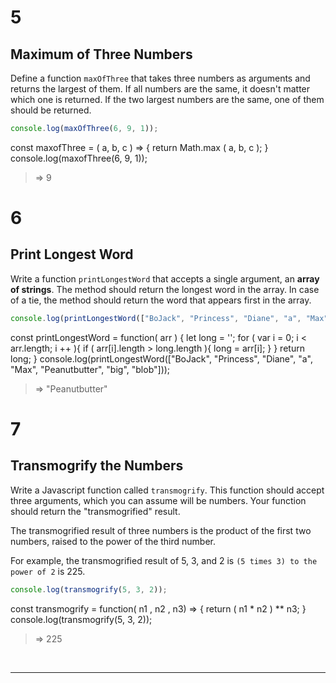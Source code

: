 <!-- ## More Problem solving

Remember:

* one step at a time (test thoroughly each step)
* researching a step is excellent (although time-consuming)

# 1
## Calculate the Cube
Write a function `calculateCube` that takes a single number and prints the volume of a cube made from that number.

```javascript
console.log(calculateCube(5));
```
const calculateCube = (num) => { 
    return (num*num*num);
    }

console.log(calculateCube(5));
> => 125


# 2
## Is a Vowel?
Write a function `isAVowel` that takes a character (i.e. a string of length 1) and returns true if it is a vowel, false otherwise. The vowel could be upper or lower case.

```javascript
console.log(isAVowel("a"));
```

> => true

function isVowel(argument){
var text;
var argument = argument.toLowerCase();
var vowels = (['a', 'e', 'i', 'o', 'u']);
for (var i = 0; i <= vowels.length; i++){
if (argument != vowels[i]) {
continue;
        }
return true;
    }
return false;
}

var char = "a";
if (isVowel(char)) {
console.log(char + " true" +" is a vowel");
} else {
console.log(char + " is not a vowel");
}


# 3
## Get Two Lengths
Write a function `getTwoLengths` that accepts two parameters (strings). The function should return an _array_ of numbers where each number is the length of the corresponding string.

```javascript
console.log(getTwoLengths("Hank", "Hippopopalous"));
```
const getTwoLengths = ( str1 , str2 ) => {
    return [ str1.length , str2.length ];
}

> => [4, 13]


# 4 
## Get Multiple Lengths

Write a function `getMultipleLengths` that accepts a single parameter as an argument: an **array of strings**. The function should return an array of **numbers** where each number is the length of the corresponding string.


```javascript
console.log(getMultipleLengths(["hello", "what", "is", "up", "dude"]));
```
const getMultipleLengths = ( arrayOfStrings ) => {
    const lengths = [];
    for ( let j = 0; j < arrayOfStrings.length; j++ ){
        lengths.push( arrayOfStrings[j].length );
      }
      return lengths;
}
console.log(getMultipleLengths(["hello", "what", "is", "up", "dude"]));
> => [5, 4, 2, 2, 4] -->


# 5
## Maximum of Three Numbers
Define a function `maxOfThree` that takes three numbers as arguments and returns the largest of them. If all numbers are the same, it doesn't matter which one is returned. If the two largest numbers are the same, one of them should be returned.

```javascript
console.log(maxOfThree(6, 9, 1));
```
const maxofThree = ( a, b, c ) => {
   return Math.max ( a, b, c );
}
console.log(maxofThree(6, 9, 1));
> => 9


# 6
## Print Longest Word

Write a function `printLongestWord` that accepts a single argument, an **array of strings**. The method should return the longest word in the array. In case of a tie, the method should return the word that appears first in the array.

```javascript
console.log(printLongestWord(["BoJack", "Princess", "Diane", "a", "Max", "Peanutbutter", "big", "blob"]));
```

const printLongestWord = function( arr )  {
  let long = '';
  for ( var i = 0; i < arr.length; i ++ ){
    if ( arr[i].length > long.length ){
      long = arr[i];
    }
  }
  return long;
}
console.log(printLongestWord(["BoJack", "Princess", "Diane", "a", "Max", "Peanutbutter", "big", "blob"]));

> => "Peanutbutter"


# 7
## Transmogrify the Numbers
Write a Javascript function called `transmogrify`. This function should accept three arguments, which you can assume will be numbers. Your function should return the "transmogrified" result.

The transmogrified result of three numbers is the product of the first two numbers, raised to the power of the third number.

For example, the transmogrified result of 5, 3, and 2 is `(5 times 3) to the
power of 2` is 225.

```javascript
console.log(transmogrify(5, 3, 2));
```
const transmogrify = function( n1 , n2 , n3)  => {
  return ( n1 * n2 ) ** n3;
}
console.log(transmogrify(5, 3, 2));
> => 225

<br>
<hr>





<!-- # 8
## Project Euler Problem 2
[Project Euler problem #2](https://projecteuler.net/problem=2)

* Write a function that takes a parameter, a number. The function should print the Fibonacci sequence up to that number.

* Adjust the function to push the **even numbered** values into an array.

* Adjust the function to return the summed value of the array.

* Find the sum of the even numbered values that do not exceed four million.

# 9
## A Needle in the Haystack

[From Codewars](https://www.codewars.com/kata/56676e8fabd2d1ff3000000c)

[Join CodeWars](www.codewars.com/r/bEqEeQ)

Can you find the needle in the haystack?

Write a function `findNeedle()` that takes an array full of junk but contains one `"needle"`

After your function finds the needle it should return a message (as a string) that says:

`"found the needle at postition"` plus the index it found the needle so:

`find_needle(['hay', 'junk', 'hay', 'hay', 'moreJunk', 'needle', 'randomJunk'])`

Should return:

`"found the needle at position 5"` -->
